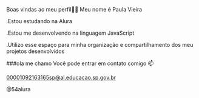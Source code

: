 Boas vindas ao meu perfil💙💙
Meu nome é Paula Vieira 

.Estou estudando na Alura 

.Estou me desenvolvendo na linguagem JavaScript 

.Utilizo esse espaço para minha organização e compartilhamento dos meu projetos desenvolvidos

###ola me chamo
Você pode entrar em contato comigo 📫 

00001092163165sp@al.educacao.sp.gov.br

@54alura
